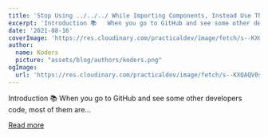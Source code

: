 ```yaml
---
title: 'Stop Using ../../../ While Importing Components, Instead Use This Method'
excerpt: 'Introduction 📚   When you go to GitHub and see some other developers code, most of them are...'
date: '2021-08-16'
coverImage: 'https://res.cloudinary.com/practicaldev/image/fetch/s--KXQAQV0s--/c_imagga_scale,f_auto,fl_progressive,h_420,q_auto,w_1000/https://dev-to-uploads.s3.amazonaws.com/uploads/articles/gdk58li948w9d6rwainp.png'
author:
  name: Koders
  picture: "assets/blog/authors/koders.png"
ogImage:
  url: 'https://res.cloudinary.com/practicaldev/image/fetch/s--KXQAQV0s--/c_imagga_scale,f_auto,fl_progressive,h_420,q_auto,w_1000/https://dev-to-uploads.s3.amazonaws.com/uploads/articles/gdk58li948w9d6rwainp.png'
---
```


Introduction 📚   When you go to GitHub and see some other developers code, most of them are...

[Read more](https://dev.to/suhailkakar/stop-using-while-importing-components-instead-use-this-method-3lme)
